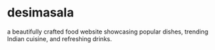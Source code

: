 # desimasala
a beautifully crafted food website showcasing popular dishes, trending Indian cuisine, and refreshing drinks.
